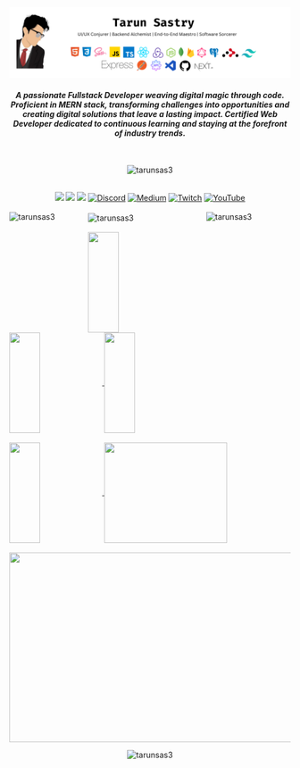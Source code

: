 ![banner](https://raw.githubusercontent.com/tarunsas3/tarunsas3/main/GitHub%20Readme.png)
<h4 align="center"><em>A passionate Fullstack Developer weaving digital magic through code. Proficient in MERN stack, transforming challenges into opportunities and creating digital solutions that leave a lasting impact. Certified Web Developer dedicated to continuous learning and staying at the forefront of industry trends.</em></h4>
</br>
<p align="center"> <img src="https://komarev.com/ghpvc/?username=tarunsas3&style=for-the-badge&label=Profile%20views&color=0e75b6" alt="tarunsas3" /> </p>
</br>
<div align="center"> <a href="https://www.linkedin.com/in/tarunsas3" target="_blank"><img src="https://img.shields.io/badge/LinkedIn-0077B5?style=for-the-badge&logo=linkedin&logoColor=white" target="_blank"></a>
<a href="https://github.com/tarunsas3" target="_blank"><img src="https://img.shields.io/badge/GitHub-100000?style=for-the-badge&logo=github&logoColor=white" target="_blank"></a>
<a href="https://instagram.com/tarunsas3" target="_blank"><img src="https://img.shields.io/badge/Instagram-E4405F?style=for-the-badge&logo=instagram&logoColor=white" target="_blank"></a>
<a href="https://discord.gg/0252"><img src="https://img.shields.io/badge/Discord-%237289DA.svg?style=for-the-badge&logo=discord&logoColor=white" alt="Discord"></a>
<a href="https://medium.com/@tarunsastry99"><img src="https://img.shields.io/badge/Medium-12100E?style=for-the-badge&logo=medium&logoColor=white" alt="Medium"></a>
<a href="https://twitch.tv/AceTitanSeeker"><img src="https://img.shields.io/badge/Twitch-%239146FF.svg?style=for-the-badge&logo=Twitch&logoColor=white" alt="Twitch"></a>
<a href="https://youtube.com/@UCGuxkifM1PNdTvMVKykN5Gg"><img src="https://img.shields.io/badge/YouTube-%23FF0000.svg?style=for-the-badge&logo=YouTube&logoColor=white" alt="YouTube"></a>
</div>
</br>
<div>
  <img align="left" height="180em" width="28%" src="https://github-readme-stats.vercel.app/api/top-langs/?username=tarunsas3&layout=compact&theme=" alt="tarunsas3" />
  <img align="center" height="180em" width="37%" src="https://github-readme-streak-stats.herokuapp.com/?user=tarunsas3&theme=" alt="tarunsas3" />
  <img align="right" height="180em" width="30%" src="https://github-readme-stats.vercel.app/api?username=tarunsas3&show_icons=true&locale=en&theme=default&hide_rank=true&hide_title=true&line_height=23" alt="tarunsas3" />
</div>
</br>
<div>
<a href="https://github.com/tarunsas3">
<div>
<img align="center" src="http://github-profile-summary-cards.vercel.app/api/cards/stats?username=tarunsas3&theme=2077" height="180em" width="33%"/>
<img align="center" src="http://github-profile-summary-cards.vercel.app/api/cards/most-commit-language?username=tarunsas3&theme=2077" height="180em" width="33%"/>
<img align="center" src="http://github-profile-summary-cards.vercel.app/api/cards/repos-per-language?username=tarunsas3&theme=2077" height="180em" width="33%"/>
</div>
</br>
<img align="center" src="http://github-profile-summary-cards.vercel.app/api/cards/productive-time?username=tarunsas3&theme=2077&utcOffset=5" height="180em" width="33%"/>
<img align="center" src="http://github-profile-summary-cards.vercel.app/api/cards/profile-details?username=tarunsas3&theme=2077" height="180em" width="66%"/>
</div>
</br>
<img align="center" src="https://github-readme-activity-graph.vercel.app/graph?username=tarunsas3&theme=default" width="1005px" height="340px"/>
</div>
</a>
</br>
<p align="center"><img src="https://github-profile-trophy.vercel.app/?username=tarunsas3&theme=default&margin-w=10&row=2&column=9" alt="tarunsas3" /></a> </p>
